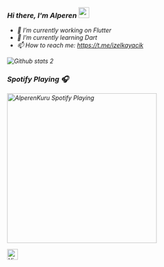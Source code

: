 ### <I>Hi there, I'm Alperen <a href="https://www.gautamkrishnar.com/"><img src="https://media.giphy.com/media/hvRJCLFzcasrR4ia7z/giphy.gif" width="25px"></a><I>


- 🔭 I’m currently working on Flutter
- 🌱 I’m currently learning Dart
- 📫 How to reach me: https://t.me/izelkayacik


![Github stats 2](https://github-readme-stats.vercel.app/api?username=AlperenKuru&show_icons=true&theme=blue)

### Spotify Playing 🎧

[<img src="https://now-playing-alperenkuru83.vercel.app/api/spotify-playing" alt="AlperenKuru Spotify Playing" width="350" />](https://open.spotify.com/user/alperenkuru83?si=4626eebed29d4642)


<img alt="ViewCount" height="25" src="https://views.whatilearened.today/views/github/alperenkuru/alperenkuru.svg" />
